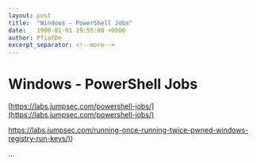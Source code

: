 ```yaml
---
layout: post
title:  "Windows - PowerShell Jobs"
date:   1990-01-01 19:55:00 +0000
author: PfiatDe
excerpt_separator: <!--more-->
---
```


# Windows - PowerShell Jobs

[https://labs.jumpsec.com/powershell-jobs/](https://labs.jumpsec.com/powershell-jobs/)

[https://labs.jumpsec.com/running-once-running-twice-pwned-windows-registry-run-keys/)](https://labs.jumpsec.com/running-once-running-twice-pwned-windows-registry-run-keys/))

...
<!--more-->
